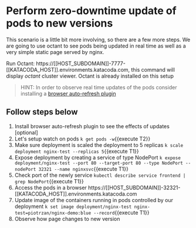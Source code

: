 # Perform zero-downtime update of pods to new versions

This scenario is a little bit more involving, so there are a few more steps. We are going to use octant to see pods being updated in real time as well as a very simple static page served by nginx.

Run Octant: https://[[HOST_SUBDOMAIN]]-7777-[[KATACODA_HOST]].environments.katacoda.com, this command will display *octant* cluster viewer. Octant is already installed on this setup

> HINT: In order to observe real time updates of the pods consider installing a [browser auto-refresh plugin](https://www.supersimpleautorefresh.tk/)

## Follow steps below

1. Install browser auto-refresh plugin to see the effects of updates [optional]
2. Let's setup watch on pods `k get pods -w`{{execute T2}}
3. Make sure deployment is scaled the deployment to 5 replicas `k scale deployment nginx-test --replicas 5`{{execute T1}}
4. Expose deployment by creating a service of type NodePort `k expose deployment/nginx-test --port 80 --target-port 80 --type NodePort --nodePort 32321 --name nginxsvc`{{execute T1}}
5. Check port of the newly service `kubectl describe service frontend | grep NodePort`{{execute T1}}
6. Access the pods in a browser https://[[HOST_SUBDOMAIN]]-32321-[[KATACODA_HOST]].environments.katacoda.com
7. Update image of the containers running in pods controlled by our deployment `k set image deployment/nginx-test nginx-test=piotrzan/nginx-demo:blue --record`{{execute T1}}
8. Observe how page changes to new version